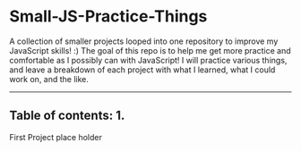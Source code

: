 # Small-JS-Practice-Things
A collection of smaller projects looped into one repository to improve my JavaScript skills! :)
The goal of this repo is to help me get more practice and comfortable as I possibly can with JavaScript! I will practice various things, and leave a breakdown of each project with what I learned, what I could work on, and the like. 

---
Table of contents:
1.
----
First Project place holder 
